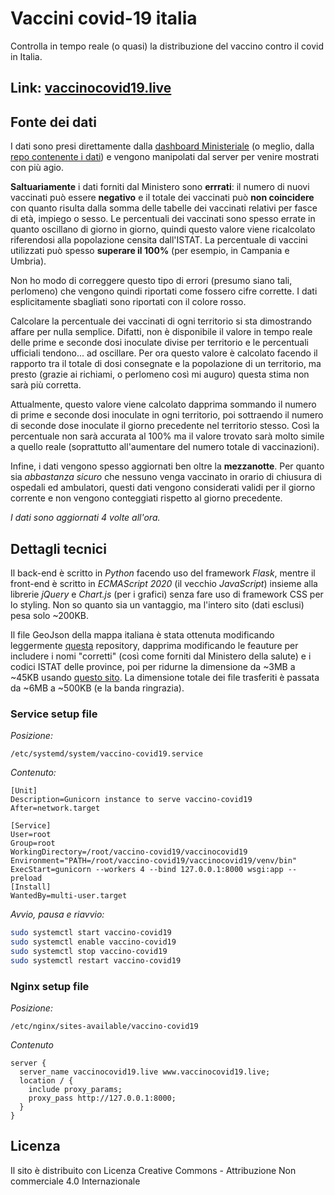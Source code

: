 # Vaccini covid-19 italia

Controlla in tempo reale (o quasi) la distribuzione del vaccino contro il covid in Italia.

## Link: [vaccinocovid19.live](https://www.vaccinocovid19.live/)

## Fonte dei dati

I dati sono presi direttamente dalla [dashboard Ministeriale](https://www.governo.it/it/cscovid19/report-vaccini/) (o meglio, dalla [repo contenente i dati](https://github.com/italia/covid19-opendata-vaccini)) e vengono manipolati dal server per venire mostrati con più agio.

**Saltuariamente** i dati forniti dal Ministero sono **errrati**: il numero di nuovi vaccinati può essere **negativo** e il totale dei vaccinati può **non coincidere** con quanto risulta dalla somma delle tabelle dei vaccinati relativi per fasce di età, impiego o sesso. Le percentuali dei vaccinati sono spesso errate in quanto oscillano di giorno in giorno, quindi questo valore viene ricalcolato riferendosi alla popolazione censita dall'ISTAT. La percentuale di vaccini utilizzati può spesso **superare il 100%** (per esempio, in Campania e Umbria).

Non ho modo di correggere questo tipo di errori (presumo siano tali, perlomeno) che vengono quindi riportati come fossero cifre corrette. I dati esplicitamente sbagliati sono riportati con il colore rosso.

Calcolare la percentuale dei vaccinati di ogni territorio si sta dimostrando affare per nulla semplice. Difatti, non è disponibile il valore in tempo reale delle prime e seconde dosi inoculate divise per territorio e le percentuali ufficiali tendono... ad oscillare. Per ora questo valore è calcolato facendo il rapporto tra il totale di dosi consegnate e la popolazione di un territorio, ma presto (grazie ai richiami, o perlomeno così mi auguro) questa stima non sarà più corretta.

Attualmente, questo valore viene calcolato dapprima sommando il numero di prime e seconde dosi inoculate in ogni territorio, poi sottraendo il numero di seconde dose inoculate il giorno precedente nel territorio stesso. Così la percentuale non sarà accurata al 100% ma il valore trovato sarà molto simile a quello reale (soprattutto all'aumentare del numero totale di vaccinazioni).

Infine, i dati vengono spesso aggiornati ben oltre la **mezzanotte**. Per quanto sia *abbastanza sicuro* che nessuno venga vaccinato in orario di chiusura di ospedali ed ambulatori, questi dati vengono considerati validi per il giorno corrente e non vengono conteggiati rispetto al giorno precedente.

*I dati sono aggiornati 4 volte all'ora.*

## Dettagli tecnici

Il back-end è scritto in *Python* facendo uso del framework *Flask*, mentre il front-end è scritto in *ECMAScript 2020* (il vecchio *JavaScript*) insieme alla librerie *jQuery* e *Chart.js* (per i grafici) senza fare uso di framework CSS per lo styling. Non so quanto sia un vantaggio, ma l'intero sito (dati esclusi) pesa solo ~200KB.

Il file GeoJson della mappa italiana è stata ottenuta modificando leggermente [questa](https://gist.github.com/datajournalism-it/f1abb68e718b54f6a0fe) repository, dapprima modificando le feauture per includere i nomi "corretti" (così come forniti dal Ministero della salute) e i codici ISTAT delle province, poi per ridurne la dimensione da ~3MB a ~45KB usando [questo sito](https://mapshaper.org/). La dimensione totale dei file trasferiti è passata da ~6MB a ~500KB (e la banda ringrazia).

### Service setup file

*Posizione:*

`/etc/systemd/system/vaccino-covid19.service`

*Contenuto:*

```plaintext
[Unit]
Description=Gunicorn instance to serve vaccino-covid19
After=network.target

[Service]
User=root
Group=root
WorkingDirectory=/root/vaccino-covid19/vaccinocovid19
Environment="PATH=/root/vaccino-covid19/vaccinocovid19/venv/bin"
ExecStart=gunicorn --workers 4 --bind 127.0.0.1:8000 wsgi:app --preload
[Install]
WantedBy=multi-user.target
```

*Avvio, pausa e riavvio:*

```bash
sudo systemctl start vaccino-covid19
sudo systemctl enable vaccino-covid19
sudo systemctl stop vaccino-covid19
sudo systemctl restart vaccino-covid19
```

### Nginx setup file
*Posizione:*

`/etc/nginx/sites-available/vaccino-covid19`

*Contenuto*

```plaintext
server {
  server_name vaccinocovid19.live www.vaccinocovid19.live;
  location / {
    include proxy_params;
    proxy_pass http://127.0.0.1:8000;
  }
}
```

## Licenza

Il sito è distribuito con Licenza Creative Commons - Attribuzione Non commerciale 4.0 Internazionale
